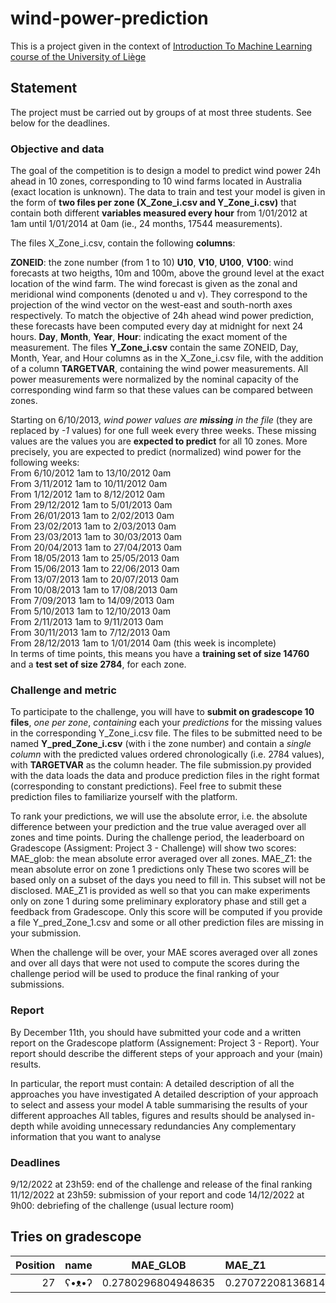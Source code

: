# wind-power-prediction

This is a project given in the context of [Introduction To Machine Learning course of the University of Liège](https://www.programmes.uliege.be/cocoon/20222023/cours/ELEN0062-1.html)

## Statement

The project must be carried out by groups of at most three students. See below for the deadlines.

### Objective and data

The goal of the competition is to design a model to predict wind power 24h ahead in 10 zones, corresponding to 10 wind farms located in Australia (exact location is unknown). The data to train and test your model is given in the form of **two files per zone (X_Zone_i.csv and Y_Zone_i.csv)** that contain both different **variables measured every hour** from 1/01/2012 at 1am until 1/01/2014 at 0am (ie., 24 months, 17544 measurements).

The files X_Zone_i.csv, contain the following **columns**:

**ZONEID**: the zone number (from 1 to 10)
**U10**, **V10**, **U100**, **V100**: wind forecasts at two heigths, 10m and 100m, above the ground level at the exact location of the wind farm. The wind forecast is given as the zonal and meridional wind components (denoted u and v). They correspond to the projection of the wind vector on the west-east and south-north axes respectively. To match the objective of 24h ahead wind power prediction, these forecasts have been computed every day at midnight for next 24 hours.
**Day**, **Month**, **Year**, **Hour**: indicating the exact moment of the measurement.
The files **Y_Zone_i.csv** contain the same ZONEID, Day, Month, Year, and Hour columns as in the X_Zone_i.csv file, with the addition of a column **TARGETVAR**, containing the wind power measurements. All power measurements were normalized by the nominal capacity of the corresponding wind farm so that these values can be compared between zones.

Starting on 6/10/2013, *wind power values are **missing** in the file* (they are replaced by *-1* values) for one full week every three weeks. These missing values are the values you are **expected to predict** for all 10 zones. More precisely, you are expected to predict (normalized) wind power for the following weeks:  
From 6/10/2012 1am to 13/10/2012 0am  
From 3/11/2012 1am to 10/11/2012 0am  
From 1/12/2012 1am to 8/12/2012 0am  
From 29/12/2012 1am to 5/01/2013 0am  
From 26/01/2013 1am to 2/02/2013 0am  
From 23/02/2013 1am to 2/03/2013 0am  
From 23/03/2013 1am to 30/03/2013 0am  
From 20/04/2013 1am to 27/04/2013 0am  
From 18/05/2013 1am to 25/05/2013 0am  
From 15/06/2013 1am to 22/06/2013 0am  
From 13/07/2013 1am to 20/07/2013 0am  
From 10/08/2013 1am to 17/08/2013 0am  
From 7/09/2013 1am to 14/09/2013 0am  
From 5/10/2013 1am to 12/10/2013 0am  
From 2/11/2013 1am to 9/11/2013 0am  
From 30/11/2013 1am to 7/12/2013 0am  
From 28/12/2013 1am to 1/01/2014 0am (this week is incomplete)  
In terms of time points, this means you have a **training set of size 14760** and a **test set of size 2784**, for each zone.

### Challenge and metric

To participate to the challenge, you will have to **submit on gradescope 10 files**, *one per zone*, *containing* each your *predictions* for the missing values in the corresponding Y_Zone_i.csv file. The files to be submitted need to be named **Y_pred_Zone_i.csv** (with i the zone number) and contain a *single column* with the predicted values ordered chronologically (i.e. 2784 values), with **TARGETVAR** as the column header. The file submission.py provided with the data loads the data and produce prediction files in the right format (corresponding to constant predictions). Feel free to submit these prediction files to familiarize yourself with the platform.

To rank your predictions, we will use the absolute error, i.e. the absolute difference between your prediction and the true value averaged over all zones and time points. During the challenge period, the leaderboard on Gradescope (Assigment: Project 3 - Challenge) will show two scores:
MAE_glob: the mean absolute error averaged over all zones.
MAE_Z1: the mean absolute error on zone 1 predictions only
These two scores will be based only on a subset of the days you need to fill in. This subset will not be disclosed. MAE_Z1 is provided as well so that you can make experiments only on zone 1 during some preliminary exploratory phase and still get a feedback from Gradescope. Only this score will be computed if you provide a file Y_pred_Zone_1.csv and some or all other prediction files are missing in your submission.

When the challenge will be over, your MAE scores averaged over all zones and over all days that were not used to compute the scores during the challenge period will be used to produce the final ranking of your submissions.

### Report

By December 11th, you should have submitted your code and a written report on the Gradescope platform (Assignement: Project 3 - Report). Your report should describe the different steps of your approach and your (main) results.

In particular, the report must contain:
A detailed description of all the approaches you have investigated
A detailed description of your approach to select and assess your model
A table summarising the results of your different approaches
All tables, figures and results should be analysed in-depth while avoiding unnecessary redundancies
Any complementary information that you want to analyse

### Deadlines

9/12/2022 at 23h59: end of the challenge and release of the final ranking
11/12/2022 at 23h59: submission of your report and code
14/12/2022 at 9h00: debriefing of the challenge (usual lecture room)

## Tries on gradescope

| Position |     name      |     MAE_GLOB         |      MAE_Z1        |
|---------:|---------------|:--------------------:|:-------------------|
|    27    |    ʕ•ᴥ•ʔ      | 0.2780296804948635   | 0.2707220813681427 |
